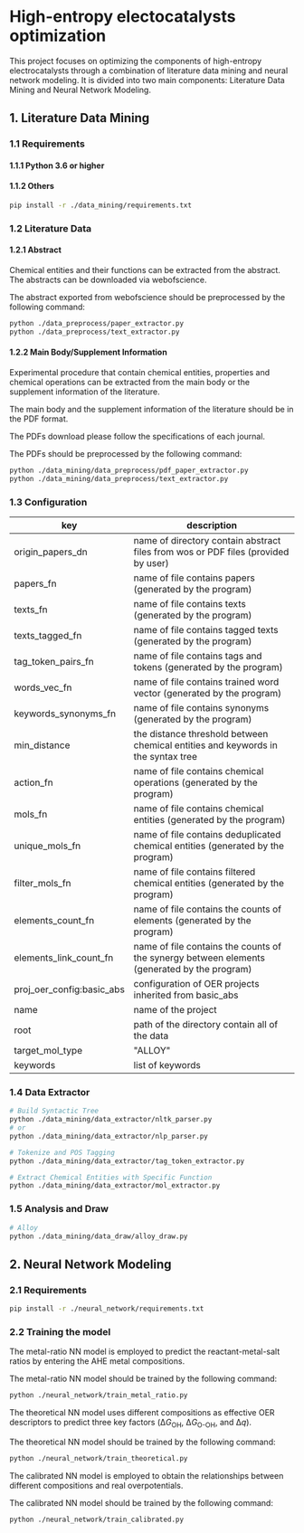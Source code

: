 # High-entropy electocatalysts optimization

This project focuses on optimizing the components of high-entropy electrocatalysts through a combination of literature data mining and neural network modeling. It is divided into two main components: Literature Data Mining and Neural Network Modeling.

## 1. Literature Data Mining

### 1.1 Requirements

#### 1.1.1 Python 3.6 or higher

#### 1.1.2 Others
```bash
pip install -r ./data_mining/requirements.txt
```

### 1.2 Literature Data

#### 1.2.1 Abstract

Chemical entities and their functions can be extracted from the abstract. The abstracts can be downloaded via webofscience.

The abstract exported from webofscience should be preprocessed by the following command:
```bash
python ./data_preprocess/paper_extractor.py
python ./data_preprocess/text_extractor.py
```

#### 1.2.2 Main Body/Supplement Information

Experimental procedure that contain chemical entities, properties and chemical operations can be extracted from the main body or the supplement information of the literature.

The main body and the supplement information of the literature should be in the PDF format.

The PDFs download please follow the specifications of each journal.

The PDFs should be preprocessed by the following command:

```bash
python ./data_mining/data_preprocess/pdf_paper_extractor.py
python ./data_mining/data_preprocess/text_extractor.py
```

### 1.3 Configuration

| key                        | description                                                                                 |
|----------------------------|---------------------------------------------------------------------------------------------|
| origin_papers_dn           | name of directory contain abstract files from wos or PDF files (provided by user)           |
| papers_fn                  | name of file contains papers (generated by the program)                                     |
| texts_fn                   | name of file contains texts (generated by the program)                                      |
| texts_tagged_fn            | name of file contains tagged texts (generated by the program)                               |
| tag_token_pairs_fn         | name of file contains tags and tokens (generated by the program)                            |
| words_vec_fn               | name of file contains trained word vector (generated by the program)                        |
| keywords_synonyms_fn       | name of file contains synonyms (generated by the program)                                   |
| min_distance               | the distance threshold between chemical entities and keywords in the syntax tree            |
| action_fn                  | name of file contains chemical operations (generated by the program)                        |
| mols_fn                    | name of file contains chemical entities (generated by the program)                          |
| unique_mols_fn             | name of file contains deduplicated chemical entities (generated by the program)             |
| filter_mols_fn             | name of file contains filtered chemical entities (generated by the program)                 |
| elements_count_fn          | name of file contains the counts of elements (generated by the program)                     |
| elements_link_count_fn     | name of file contains the counts of the synergy between elements (generated by the program) |
| proj_oer_config:basic_abs  | configuration of OER projects inherited from basic_abs                                      |
| name                       | name of the project                                                                         |
| root                       | path of the directory contain all of the data                                               |
| target_mol_type            | "ALLOY"                                                        |
| keywords                   | list of keywords                                                                            |

### 1.4 Data Extractor

```bash
# Build Syntactic Tree
python ./data_mining/data_extractor/nltk_parser.py
# or 
python ./data_mining/data_extractor/nlp_parser.py

# Tokenize and POS Tagging
python ./data_mining/data_extractor/tag_token_extractor.py

# Extract Chemical Entities with Specific Function
python ./data_mining/data_extractor/mol_extractor.py
```

### 1.5 Analysis and Draw

```bash
# Alloy
python ./data_mining/data_draw/alloy_draw.py
```

## 2. Neural Network Modeling

### 2.1 Requirements

```bash
pip install -r ./neural_network/requirements.txt
```

### 2.2  Training the model

The metal-ratio NN model is employed to predict the reactant-metal-salt ratios by entering the AHE metal compositions.

The metal-ratio NN model should be trained by the following command:

```bash
python ./neural_network/train_metal_ratio.py
```

The theoretical NN model uses different compositions as effective OER descriptors to predict three key factors (Δ*G*<sub>OH</sub>, Δ*G*<sub>O-OH</sub>, and Δ*q*).

The theoretical NN model should be trained by the following command:

```bash
python ./neural_network/train_theoretical.py
```

The calibrated NN model is employed to obtain the relationships between different compositions and real overpotentials.

The calibrated NN model should be trained by the following command:

```bash
python ./neural_network/train_calibrated.py
```
